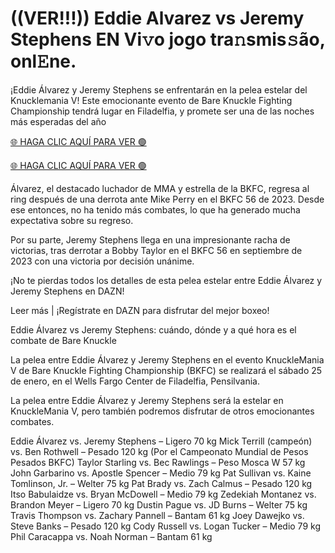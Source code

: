 # ((VER!!!)) Eddie Alvarez vs Jeremy Stephens EN Vi𝚟o jogo tra𝚗smis𝚜ão, onl𝙴ne. #

¡Eddie Álvarez y Jeremy Stephens se enfrentarán en la pelea estelar del Knucklemania V! Este emocionante evento de Bare Knuckle Fighting Championship tendrá lugar en Filadelfia, y promete ser una de las noches más esperadas del año

[🌐 HAGA CLIC AQUÍ PARA VER 🟢](https://t.co/0yPoSPkT4d)

[🌐 HAGA CLIC AQUÍ PARA VER 🟢](https://t.co/0yPoSPkT4d)

Álvarez, el destacado luchador de MMA y estrella de la BKFC, regresa al ring después de una derrota ante Mike Perry en el BKFC 56 de 2023. Desde ese entonces, no ha tenido más combates, lo que ha generado mucha expectativa sobre su regreso.

Por su parte, Jeremy Stephens llega en una impresionante racha de victorias, tras derrotar a Bobby Taylor en el BKFC 56 en septiembre de 2023 con una victoria por decisión unánime. 

¡No te pierdas todos los detalles de esta pelea estelar entre Eddie Álvarez y Jeremy Stephens en DAZN! 

Leer más | ¡Regístrate en DAZN para disfrutar del mejor boxeo!

Eddie Álvarez vs Jeremy Stephens: cuándo, dónde y a qué hora es el combate de Bare Knuckle

La pelea entre Eddie Álvarez y Jeremy Stephens en el evento KnuckleMania V de Bare Knuckle Fighting Championship (BKFC) se realizará el sábado 25 de enero, en el Wells Fargo Center de Filadelfia, Pensilvania.

La pelea entre Eddie Álvarez y Jeremy Stephens será la estelar en KnuckleMania V, pero también podremos disfrutar de otros emocionantes combates.

Eddie Álvarez vs. Jeremy Stephens – Ligero 70 kg
Mick Terrill (campeón) vs. Ben Rothwell – Pesado 120 kg (Por el Campeonato Mundial de Pesos Pesados BKFC)
Taylor Starling vs. Bec Rawlings – Peso Mosca W 57 kg
John Garbarino vs. Apostle Spencer – Medio 79 kg
Pat Sullivan vs. Kaine Tomlinson, Jr. – Welter 75 kg
Pat Brady vs. Zach Calmus – Pesado 120 kg
Itso Babulaidze vs. Bryan McDowell – Medio 79 kg
Zedekiah Montanez vs. Brandon Meyer – Ligero 70 kg
Dustin Pague vs. JD Burns – Welter 75 kg
Travis Thompson vs. Zachary Pannell – Bantam 61 kg
Joey Dawejko vs. Steve Banks – Pesado 120 kg
Cody Russell vs. Logan Tucker – Medio 79 kg
Phil Caracappa vs. Noah Norman – Bantam 61 kg
